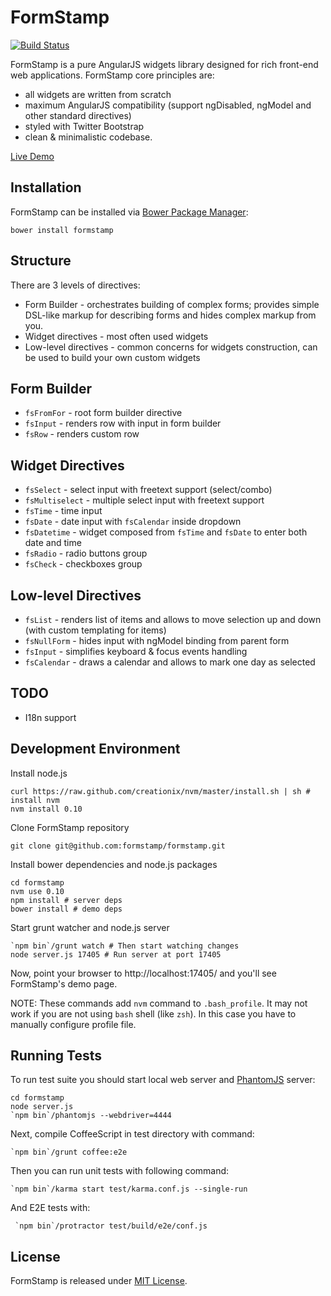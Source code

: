 FormStamp
====

[![Build Status](https://travis-ci.org/formstamp/formstamp.png?branch=master)](https://travis-ci.org/formstamp/formstamp)

FormStamp is a pure AngularJS widgets library designed for rich
front-end web applications. FormStamp core principles are:

* all widgets are written from scratch
* maximum AngularJS compatibility (support ngDisabled, ngModel and
  other standard directives)
* styled with Twitter Bootstrap
* clean & minimalistic codebase.

[Live Demo](http://formstamp.github.io/)

Installation
------------

FormStamp can be installed via [Bower Package Manager](http://bower.io/):

    bower install formstamp

Structure
------------

There are 3 levels of directives:

* Form Builder - orchestrates building of complex forms; provides
  simple DSL-like markup for describing forms and hides complex markup
  from you.
* Widget directives - most often used widgets
* Low-level directives - common concerns for widgets construction, can
  be used to build your own custom widgets

Form Builder
-----------

* `fsFromFor` - root form builder directive
* `fsInput` - renders row with input in form builder
* `fsRow` - renders custom row

Widget Directives
---------

* `fsSelect` - select input with freetext support (select/combo)
* `fsMultiselect` - multiple select input with freetext support
* `fsTime` - time input
* `fsDate` - date input with `fsCalendar` inside dropdown
* `fsDatetime` - widget composed from `fsTime` and `fsDate` to enter
  both date and time
* `fsRadio` - radio buttons group
* `fsCheck` - checkboxes group

Low-level Directives
---------

* `fsList` - renders list of items and allows to move selection up and
  down (with custom templating for items)
* `fsNullForm` - hides input with ngModel binding from parent form
* `fsInput` - simplifies keyboard & focus events handling
* `fsCalendar` - draws a calendar and allows to mark one day as selected

TODO
----
  * I18n support

Development Environment
-----------

Install node.js

    curl https://raw.github.com/creationix/nvm/master/install.sh | sh # install nvm
    nvm install 0.10

Clone FormStamp repository

    git clone git@github.com:formstamp/formstamp.git

Install bower dependencies and node.js packages

    cd formstamp
    nvm use 0.10
    npm install # server deps
    bower install # demo deps

Start grunt watcher and node.js server

    `npm bin`/grunt watch # Then start watching changes
    node server.js 17405 # Run server at port 17405

Now, point your browser to http://localhost:17405/ and you'll see
FormStamp's demo page.

NOTE: These commands add `nvm` command to `.bash_profile`. It may not
work if you are not using `bash` shell (like `zsh`). In this case you
have to manually configure profile file.

Running Tests
-------

To run test suite you should start local web server and
[PhantomJS](http://phantomjs.org/) server:

    cd formstamp
    node server.js
    `npm bin`/phantomjs --webdriver=4444

Next, compile CoffeeScript in test directory with command:

    `npm bin`/grunt coffee:e2e

Then you can run unit tests with following command:

    `npm bin`/karma start test/karma.conf.js --single-run

And E2E tests with:

     `npm bin`/protractor test/build/e2e/conf.js

License
-----------

FormStamp is released under
[MIT License](https://raw.github.com/formstamp/formstamp/master/MIT-LICENSE).
